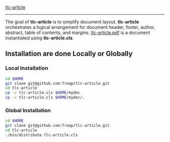 [tlc-article](data/logo.png)

---
The goal of **tlc-article** is to simplify document layout.  **tlc-article**
orchestrates a logical arrangement for document header, footer, author,
abstract, table of contents, and margins.
[tlc-article.pdf](doc/tlc-article.pdf) is a document instantiated
using **tlc-article.cls**.

## Installation are done Locally or Globally
### Local Installation
```bash
cd $HOME
git clone git@github.com:Traap/tlc-article.git
cd tlc-article
cp -v tlc-article.cls $HOME/mydoc
cp -v tlc-article.cls $HOME/mydoc/.
```

### Global Installation
```bash
cd $HOME
git clone git@github.com:Traap/tlc-article.git
cd tlc-article
./bin/distribute tlc-article.cls
```
